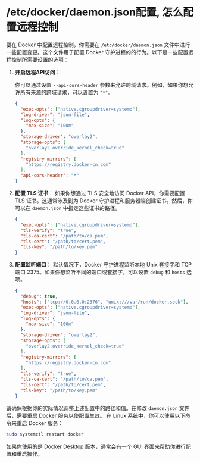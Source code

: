 
# /etc/docker/daemon.json配置, 怎么配置远程控制

要在 Docker 中配置远程控制，你需要在 `/etc/docker/daemon.json` 文件中进行一些配置变更。这个文件用于配置 Docker 守护进程的的行为。以下是一些配置远程控制所需要设置的选项：

1. **开启远程API访问**：

   你可以通过设置 `--api-cors-header` 参数来允许跨域请求。例如，如果你想允许所有来源的跨域请求，可以设置为 `"*"`。

   ```json
   {
     "exec-opts": ["native.cgroupdriver=systemd"],
     "log-driver": "json-file",
     "log-opts": {
       "max-size": "100m"
     },
     "storage-driver": "overlay2",
     "storage-opts": [
       "overlay2.override_kernel_check=true"
     ],
     "registry-mirrors": [
       "https://registry.docker-cn.com"
     ],
     "api-cors-header": "*"
   }
   ```

2. **配置 TLS 证书**：
   如果你想通过 TLS 安全地访问 Docker API，你需要配置 TLS 证书。这通常涉及到为 Docker 守护进程和服务器端创建证书。然后，你可以在 `daemon.json` 中指定这些证书的路径。

   ```json
   {
     "exec-opts": ["native.cgroupdriver=systemd"],
     "tls-verify": "true",
     "tls-ca-cert": "/path/to/ca.pem",
     "tls-cert": "/path/to/cert.pem",
     "tls-key": "/path/to/key.pem"
   }
   ```

3. **配置监听端口**：
   默认情况下，Docker 守护进程监听本地 Unix 套接字和 TCP 端口 2375。如果你想监听不同的端口或套接字，可以设置 `debug` 和 `hosts` 选项。

   ```json
   {
     "debug": true,
     "hosts": ["tcp://0.0.0.0:2376", "unix:///var/run/docker.sock"],
     "exec-opts": ["native.cgroupdriver=systemd"],
     "log-driver": "json-file",
     "log-opts": {
       "max-size": "100m"
     },
     "storage-driver": "overlay2",
     "storage-opts": [
       "overlay2.override_kernel_check=true"
     ],
     "registry-mirrors": [
       "https://registry.docker-cn.com"
     ],
     "tls-verify": "true",
     "tls-ca-cert": "/path/to/ca.pem",
     "tls-cert": "/path/to/cert.pem",
     "tls-key": "/path/to/key.pem"
   }
   ```

请确保根据你的实际情况调整上述配置中的路径和值。在修改 `daemon.json` 文件后，需要重启 Docker 服务以使配置生效。
在 Linux 系统中，你可以使用以下命令来重启 Docker 服务：

```bash
sudo systemctl restart docker
```

如果你使用的是 Docker Desktop 版本，通常会有一个 GUI 界面来帮助你进行配置和重启操作。
